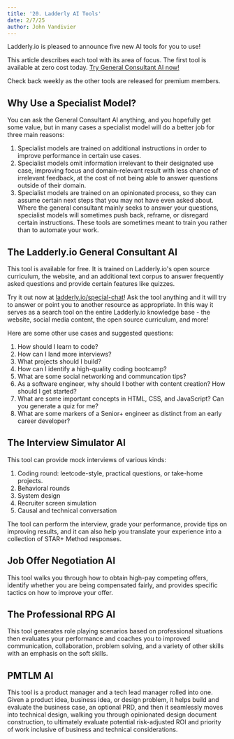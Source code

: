 ```yaml
---
title: '20. Ladderly AI Tools'
date: 2/7/25
author: John Vandivier
---
```


Ladderly.io is pleased to announce five new AI tools for you to use!

This article describes each tool with its area of focus. The first tool is available at zero cost today. [Try General Consultant AI now!](https://ladderly.io/special-chat)

Check back weekly as the other tools are released for premium members.

## Why Use a Specialist Model?

You can ask the General Consultant AI anything, and you hopefully get some value, but in many cases a specialist model will do a better job for three main reasons:

1. Specialist models are trained on additional instructions in order to improve performance in certain use cases.
2. Specialist models omit information irrelevant to their designated use case, improving focus and domain-relevant result with less chance of irrelevant feedback, at the cost of not being able to answer questions outside of their domain.
3. Specialist models are trained on an opinionated process, so they can assume certain next steps that you may not have even asked about. Where the general consultant mainly seeks to answer your questions, specialist models will sometimes push back, reframe, or disregard certain instructions. These tools are sometimes meant to train you rather than to automate your work.

## The Ladderly.io General Consultant AI

This tool is available for free. It is trained on Ladderly.io's open source curriculum, the website, and an additional text corpus to answer frequently asked questions and provide certain features like quizzes.

Try it out now at [ladderly.io/special-chat](https://ladderly.io/special-chat)! Ask the tool anything and it will try to answer or point you to another resource as appropriate. In this way it serves as a search tool on the entire Ladderly.io knowledge base - the website, social media content, the open source curriculum, and more!

Here are some other use cases and suggested questions:

1. How should I learn to code?
2. How can I land more interviews?
3. What projects should I build?
4. How can I identify a high-quality coding bootcamp?
5. What are some social networking and communcation tips?
6. As a software engineer, why should I bother with content creation? How should I get started?
7. What are some important concepts in HTML, CSS, and JavaScript? Can you generate a quiz for me?
8. What are some markers of a Senior+ engineer as distinct from an early career developer?

## The Interview Simulator AI

This tool can provide mock interviews of various kinds:

1. Coding round: leetcode-style, practical questions, or take-home projects.
2. Behavioral rounds
3. System design
4. Recruiter screen simulation
5. Causal and technical conversation

The tool can perform the interview, grade your performance, provide tips on improving results, and it can also help you translate your experience into a collection of STAR+ Method responses.

## Job Offer Negotiation AI

This tool walks you through how to obtain high-pay competing offers, identify whether you are being compensated fairly, and provides specific tactics on how to improve your offer.

## The Professional RPG AI

This tool generates role playing scenarios based on professional situations then evaluates your performance and coaches you to improved communication, collaboration, problem solving, and a variety of other skills with an emphasis on the soft skills.

## PMTLM AI

This tool is a product manager and a tech lead manager rolled into one. Given a product idea, business idea, or design problem, it helps build and evaluate the business case, an optional PRD, and then it seamlessly moves into technical design, walking you through opinionated design document construction, to ultimately evaluate potential risk-adjusted ROI and priority of work inclusive of business and technical considerations.
